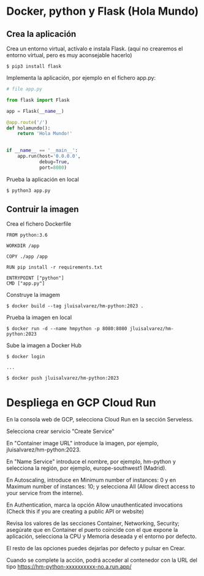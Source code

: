 # Docker, python y Flask (Hola Mundo)


## Crea la aplicación

Crea un entorno virtual, actívalo e instala Flask.
(aquí no crearemos el entorno vírtual, pero es muy aconsejable hacerlo)

```shell
$ pip3 install flask
```

Implementa la aplicación, por ejemplo en el fichero app.py:

```python
# file app.py

from flask import Flask

app = Flask(__name__)

@app.route('/')
def holamundo():
    return 'Hola Mundo!'
    

if __name__ == '__main__':
    app.run(host='0.0.0.0',
            debug=True,
            port=8080)


```

Prueba la aplicación en local


```shell
$ python3 app.py
```



## Contruir la imagen

Crea el fichero Dockerfile

```
FROM python:3.6

WORKDIR /app

COPY ./app /app

RUN pip install -r requirements.txt

ENTRYPOINT ["python"]
CMD ["app.py"]

```

Construye la imagem

```shell
$ docker build --tag jluisalvarez/hm-python:2023 .
```

Prueba la imagen en local

```shell
$ docker run -d --name hmpython -p 8080:8080 jluisalvarez/hm-python:2023
```

Sube la imagen a Docker Hub

```shell
$ docker login

...

$ docker push jluisalvarez/hm-python:2023

```

# Despliega en GCP Cloud Run

En la consola web de GCP, selecciona Cloud Run en la sección Serveless.


Selecciona crear servicio "Create Service"

En "Container image URL" introduce la imagen, por ejemplo, jluisalvarez/hm-python:2023.

En "Name Service" introduce el nombre, por ejemplo, hm-python y selecciona la región, por ejemplo, europe-southwest1 (Madrid).

En Autoscaling, introduce en Minimum number of instances: 0 y en Maximum number of instances: 10; y selecciona All (Allow direct access to your service from the interne).

En Authentication, marca la opción Allow unauthenticated invocations (Check this if you are creating a public API or website)

Revisa los valores de las secciones Container, Networking, Security; 
asegúrate que en Container el puerto coincide con el que expone la aplicación, selecciona la CPU y Memoria deseada y el entorno por defecto.

El resto de las opciones puedes dejarlas por defecto y pulsar en Crear.

Cuando se complete la acción, podrá acceder al contenedor con la URL del tipo https://hm-python-xxxxxxxxxx-no.a.run.app/








